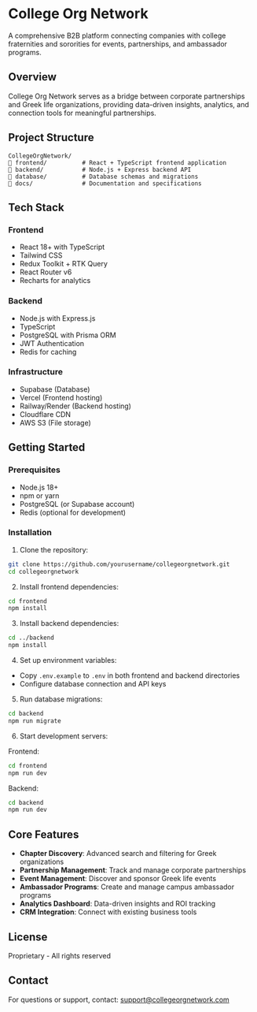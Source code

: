 # College Org Network

A comprehensive B2B platform connecting companies with college fraternities and sororities for events, partnerships, and ambassador programs.

## Overview

College Org Network serves as a bridge between corporate partnerships and Greek life organizations, providing data-driven insights, analytics, and connection tools for meaningful partnerships.

## Project Structure

```
CollegeOrgNetwork/
   frontend/          # React + TypeScript frontend application
   backend/           # Node.js + Express backend API
   database/          # Database schemas and migrations
   docs/              # Documentation and specifications
```

## Tech Stack

### Frontend
- React 18+ with TypeScript
- Tailwind CSS
- Redux Toolkit + RTK Query
- React Router v6
- Recharts for analytics

### Backend
- Node.js with Express.js
- TypeScript
- PostgreSQL with Prisma ORM
- JWT Authentication
- Redis for caching

### Infrastructure
- Supabase (Database)
- Vercel (Frontend hosting)
- Railway/Render (Backend hosting)
- Cloudflare CDN
- AWS S3 (File storage)

## Getting Started

### Prerequisites
- Node.js 18+
- npm or yarn
- PostgreSQL (or Supabase account)
- Redis (optional for development)

### Installation

1. Clone the repository:
```bash
git clone https://github.com/yourusername/collegeorgnetwork.git
cd collegeorgnetwork
```

2. Install frontend dependencies:
```bash
cd frontend
npm install
```

3. Install backend dependencies:
```bash
cd ../backend
npm install
```

4. Set up environment variables:
- Copy `.env.example` to `.env` in both frontend and backend directories
- Configure database connection and API keys

5. Run database migrations:
```bash
cd backend
npm run migrate
```

6. Start development servers:

Frontend:
```bash
cd frontend
npm run dev
```

Backend:
```bash
cd backend
npm run dev
```

## Core Features

- **Chapter Discovery**: Advanced search and filtering for Greek organizations
- **Partnership Management**: Track and manage corporate partnerships
- **Event Management**: Discover and sponsor Greek life events
- **Ambassador Programs**: Create and manage campus ambassador programs
- **Analytics Dashboard**: Data-driven insights and ROI tracking
- **CRM Integration**: Connect with existing business tools

## License

Proprietary - All rights reserved

## Contact

For questions or support, contact: support@collegeorgnetwork.com